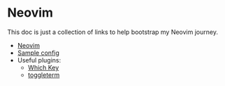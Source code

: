 # Neovim

This doc is just a collection of links to help bootstrap my Neovim journey.

* [Neovim](https://neovim.io/)
* [Sample config](https://github.com/binarytiger/tonyvim)
* Useful plugins:
  * [Which Key](https://github.com/folke/which-key.nvim)
  * [toggleterm](https://github.com/akinsho/toggleterm.nvim)

